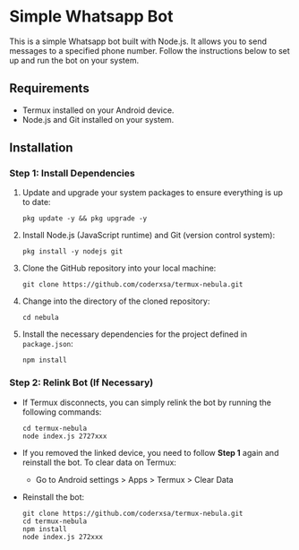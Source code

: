# Simple Whatsapp Bot

This is a simple Whatsapp bot built with Node.js. It allows you to send messages to a specified phone number. Follow the instructions below to set up and run the bot on your system.

## Requirements

- Termux installed on your Android device.
- Node.js and Git installed on your system.

## Installation

### Step 1: Install Dependencies

1. Update and upgrade your system packages to ensure everything is up to date:
    ```
    pkg update -y && pkg upgrade -y
    ```

2. Install Node.js (JavaScript runtime) and Git (version control system):
    ```
    pkg install -y nodejs git
    ```

3. Clone the GitHub repository into your local machine:
    ```
    git clone https://github.com/coderxsa/termux-nebula.git
    ```

4. Change into the directory of the cloned repository:
    ```
    cd nebula
    ```

5. Install the necessary dependencies for the project defined in `package.json`:
    ```
    npm install
    ```

### Step 2: Relink Bot (If Necessary)

- If Termux disconnects, you can simply relink the bot by running the following commands:
    ```
    cd termux-nebula
    node index.js 2727xxx
    ```

- If you removed the linked device, you need to follow **Step 1** again and reinstall the bot. To clear data on Termux:
    - Go to Android settings > Apps > Termux > Clear Data

- Reinstall the bot:
    ```
    git clone https://github.com/coderxsa/termux-nebula.git
    cd termux-nebula
    npm install
    node index.js 272xxx
    ```

